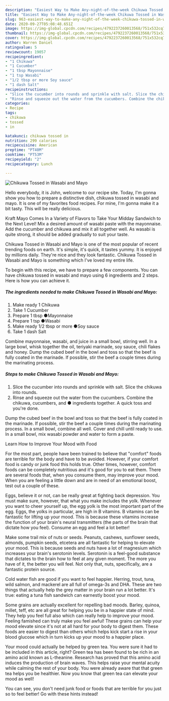 ```yaml
---
description: "Easiest Way to Make Any-night-of-the-week Chikuwa Tossed in Wasabi and Mayo"
title: "Easiest Way to Make Any-night-of-the-week Chikuwa Tossed in Wasabi and Mayo"
slug: 963-easiest-way-to-make-any-night-of-the-week-chikuwa-tossed-in-wasabi-and-mayo
date: 2020-09-27T05:08:48.651Z
image: https://img-global.cpcdn.com/recipes/4792237260013568/751x532cq70/chikuwa-tossed-in-wasabi-and-mayo-recipe-main-photo.jpg
thumbnail: https://img-global.cpcdn.com/recipes/4792237260013568/751x532cq70/chikuwa-tossed-in-wasabi-and-mayo-recipe-main-photo.jpg
cover: https://img-global.cpcdn.com/recipes/4792237260013568/751x532cq70/chikuwa-tossed-in-wasabi-and-mayo-recipe-main-photo.jpg
author: Warren Daniel
ratingvalue: 5
reviewcount: 19057
recipeingredient:
- "1 Chikuwa"
- "1 Cucumber"
- "1 tbsp Mayonnaise"
- "1 tsp Wasabi"
- "1/2 tbsp or more Soy sauce"
- "1 dash Salt"
recipeinstructions:
- "Slice the cucumber into rounds and sprinkle with salt. Slice the chikuwa into rounds."
- "Rinse and squeeze out the water from the cucumbers. Combine the chikuwa, cucumbers, and ● ingredients together. A quick toss and you&#39;re done."
categories:
- Recipe
tags:
- chikuwa
- tossed
- in

katakunci: chikuwa tossed in 
nutrition: 299 calories
recipecuisine: American
preptime: "PT40M"
cooktime: "PT53M"
recipeyield: "2"
recipecategory: Lunch

---
```



![Chikuwa Tossed in Wasabi and Mayo](https://img-global.cpcdn.com/recipes/4792237260013568/751x532cq70/chikuwa-tossed-in-wasabi-and-mayo-recipe-main-photo.jpg)

Hello everybody, it is John, welcome to our recipe site. Today, I'm gonna show you how to prepare a distinctive dish, chikuwa tossed in wasabi and mayo. It is one of my favorites food recipes. For mine, I'm gonna make it a bit tasty. This will be really delicious.

Kraft Mayo Comes In a Variety of Flavors to Take Your Midday Sandwich to the Next Level! Mix a desired amount of wasabi paste with the mayonnaise. Add the cucumber and chikuwa and mix it all together well. As wasabi is quite strong, it should be added gradually to suit your taste.

Chikuwa Tossed in Wasabi and Mayo is one of the most popular of recent trending foods on earth. It's simple, it's quick, it tastes yummy. It is enjoyed by millions daily. They're nice and they look fantastic. Chikuwa Tossed in Wasabi and Mayo is something which I've loved my entire life.


To begin with this recipe, we have to prepare a few components. You can have chikuwa tossed in wasabi and mayo using 6 ingredients and 2 steps. Here is how you can achieve it.

<!--inarticleads1-->

##### The ingredients needed to make Chikuwa Tossed in Wasabi and Mayo:

1. Make ready 1 Chikuwa
1. Take 1 Cucumber
1. Prepare 1 tbsp ●Mayonnaise
1. Prepare 1 tsp ●Wasabi
1. Make ready 1/2 tbsp or more ●Soy sauce
1. Take 1 dash Salt


Combine mayonnaise, wasabi, and juice in a small bowl, stirring well. In a large bowl, whisk together the oil, teriyaki marinade, soy sauce, chili flakes and honey. Dump the cubed beef in the bowl and toss so that the beef is fully coated in the marinade. If possible, stir the beef a couple times during the marinating process. 

<!--inarticleads2-->

##### Steps to make Chikuwa Tossed in Wasabi and Mayo:

1. Slice the cucumber into rounds and sprinkle with salt. Slice the chikuwa into rounds.
1. Rinse and squeeze out the water from the cucumbers. Combine the chikuwa, cucumbers, and ● ingredients together. A quick toss and you&#39;re done.


Dump the cubed beef in the bowl and toss so that the beef is fully coated in the marinade. If possible, stir the beef a couple times during the marinating process. In a small bowl, combine all well. Cover and chill until ready to use. In a small bowl, mix wasabi powder and water to form a paste. 

Learn How to Improve Your Mood with Food


For the most part, people have been trained to believe that "comfort" foods are terrible for the body and have to be avoided. However, if your comfort food is candy or junk food this holds true. Other times, however, comfort foods can be completely nutritious and it's good for you to eat them. There are several foods that, when you consume them, may improve your mood. When you are feeling a little down and are in need of an emotional boost, test out a couple of these.

Eggs, believe it or not, can be really great at fighting back depression. You must make sure, however, that what you make includes the yolk. Whenever you want to cheer yourself up, the egg yolk is the most important part of the egg. Eggs, the yolks in particular, are high in B vitamins. B vitamins can be fantastic for lifting up your mood. This is because these vitamins increase the function of your brain's neural transmitters (the parts of the brain that dictate how you feel). Consume an egg and feel a lot better!

Make some trail mix of nuts or seeds. Peanuts, cashews, sunflower seeds, almonds, pumpkin seeds, etcetera are all fantastic for helping to elevate your mood. This is because seeds and nuts have a lot of magnesium which increases your brain's serotonin levels. Serotonin is a feel-good substance that dictates to the brain how to feel at any given moment. The more you have of it, the better you will feel. Not only that, nuts, specifically, are a fantastic protein source.

Cold water fish are good if you want to feel happier. Herring, trout, tuna, wild salmon, and mackerel are all full of omega-3s and DHA. These are two things that actually help the grey matter in your brain run a lot better. It's true: eating a tuna fish sandwich can earnestly boost your mood. 

Some grains are actually excellent for repelling bad moods. Barley, quinoa, millet, teff, etc are all great for helping you be in a happier state of mind. They help you feel full also which can really help to improve your mood. Feeling famished can truly make you feel awful! These grains can help your mood elevate since it's not at all hard for your body to digest them. These foods are easier to digest than others which helps kick start a rise in your blood glucose which in turn kicks up your mood to a happier place.

Your mood could actually be helped by green tea. You were sure it had to be included in this article, right? Green tea has been found to be rich in an amino acid known as L-theanine. Research has proved that this amino acid induces the production of brain waves. This helps raise your mental acuity while calming the rest of your body. You were already aware that that green tea helps you be healthier. Now you know that green tea can elevate your mood as well!

You can see, you don't need junk food or foods that are terrible for you just so to feel better! Go  with  these hints  instead!

